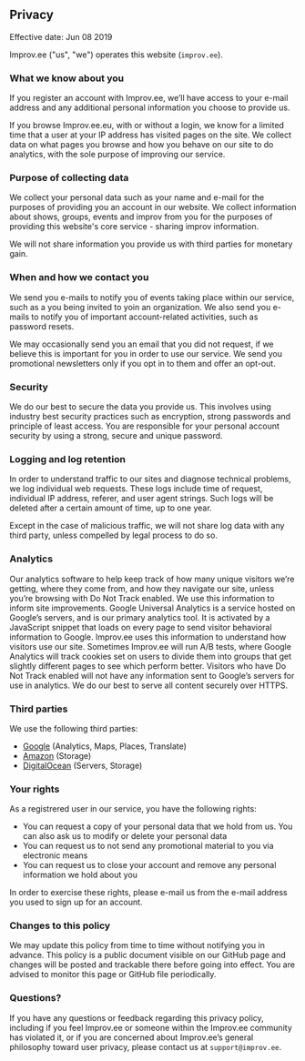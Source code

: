 ## Privacy

Effective date: Jun 08 2019

Improv.ee ("us", "we") operates this website (`improv.ee`).

### What we know about you

If you register an account with Improv.ee, we’ll have access to your e-mail address and any additional personal information you choose to provide us.

If you browse Improv.ee.eu, with or without a login, we know for a limited time that a user at your IP address has visited pages on the site. We collect data on what pages you browse and how you behave on our site to do analytics, with the sole purpose of improving our service.

### Purpose of collecting data

We collect your personal data such as your name and e-mail for the purposes of providing you an account in our website. We collect information about shows, groups, events and improv from you for the purposes of providing this website's core service - sharing improv information.

We will not share information you provide us with third parties for monetary gain.

### When and how we contact you

We send you e-mails to notify you of events taking place within our service, such as a you being invited to yoin an organization. We also send you e-mails to notify you of important account-related activities, such as password resets.

We may occasionally send you an email that you did not request, if we believe this is important for you in order to use our service. We send you promotional newsletters only if you opt in to them and offer an opt-out.

### Security

We do our best to secure the data you provide us. This involves using industry best security practices such as encryption, strong passwords and principle of least access. You are responsible for your personal account security by using a strong, secure and unique password.

### Logging and log retention

In order to understand traffic to our sites and diagnose technical problems, we log individual web requests. These logs include time of request, individual IP address, referer, and user agent strings. Such logs will be deleted after a certain amount of time, up to one year.

Except in the case of malicious traffic, we will not share log data with any third party, unless compelled by legal process to do so.

### Analytics

Our analytics software to help keep track of how many unique visitors we’re getting, where they come from, and how they navigate our site, unless you’re browsing with Do Not Track enabled. We use this information to inform site improvements. Google Universal Analytics is a service hosted on Google’s servers, and is our primary analytics tool. It is activated by a JavaScript snippet that loads on every page to send visitor behavioral information to Google. Improv.ee uses this information to understand how visitors use our site. Sometimes Improv.ee will run A/B tests, where Google Analytics will track cookies set on users to divide them into groups that get slightly different pages to see which perform better. Visitors who have Do Not Track enabled will not have any information sent to Google’s servers for use in analytics. We do our best to serve all content securely over HTTPS.

### Third parties

We use the following third parties:

- [Google](https://policies.google.com/privacy) (Analytics, Maps, Places, Translate)
- [Amazon](https://aws.amazon.com/privacy/) (Storage)
- [DigitalOcean](https://www.digitalocean.com/legal/privacy-policy/) (Servers, Storage)

### Your rights

As a registrered user in our service, you have the following rights:

*   You can request a copy of your personal data that we hold from us. You can also ask us to modify or delete your personal data
*   You can request us to not send any promotional material to you via electronic means
*   You can request us to close your account and remove any personal information we hold about you

In order to exercise these rights, please e-mail us from the e-mail address you used to sign up for an account.

### Changes to this policy

We may update this policy from time to time without notifying you in advance. This policy is a public document visible on our GitHub page and changes will be posted and trackable there before going into effect. You are advised to monitor this page or GitHub file periodically.

### Questions?

If you have any questions or feedback regarding this privacy policy, including if you feel Improv.ee or someone within the Improv.ee community has violated it, or if you are concerned about Improv.ee’s general philosophy toward user privacy, please contact us at `support@improv.ee`.